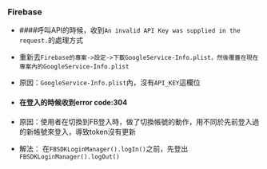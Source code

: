 ### Firebase

* ####呼叫API的時候，收到`An invalid API Key was supplied in the request.`的處理方式
 * 重新去`Firebase的專案->設定->下載GoogleService-Info.plist，然後覆蓋在現在專案內的GoogleService-Info.plist`
 * 原因：`GoogleService-Info.plist`內，沒有`API_KEY`這欄位
 

* #### 在登入的時候收到error code:304
 * 原因：使用者在切換到FB登入時，做了切換帳號的動作，用不同於先前登入過的新帳號來登入，導致token沒有更新
 * 解法： 在`FBSDKLoginManager().logIn()`之前，先登出`FBSDKLoginManager().logOut()`